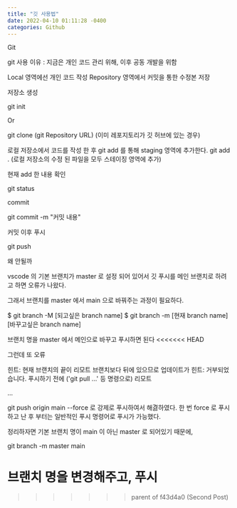 ```yaml
---
title: "깃 사용법"
date: 2022-04-10 01:11:28 -0400
categories: Github
---
```



Git

git 사용 이유 : 지금은 개인 코드 관리 위해, 이후 공동 개발을 위함

Local 영역에선 개인 코드 작성
Repository 영역에서 커밋을 통한 수정본 저장

저장소 생성 

git init

Or 

git clone (git Repository URL) (이미 레포지토리가 깃 허브에 있는 경우)



로컬 저장소에서 코드를 작성 한 후 git add 를 통해 staging 영역에 추가한다.
git add . 
(로컬 저장소의 수정 된 파일을 모두 스테이징 영역에 추가)

현재 add 한 내용 확인

git status 

commit

git commit -m "커밋 내용"


커밋 이후 푸시

git push

왜 안될까

vscode 의 기본 브랜치가 master 로 설정 되어 있어서 
깃 푸시를 메인 브랜치로 하려고 하면 오류가 나왔다.

그래서 브랜치를 master 에서 main 으로 바꿔주는 과정이 필요하다.

$ git branch -M [되고싶은 branch name]
$ git branch -m [현재 branch name] [바꾸고싶은 branch name]

브랜치 명을 master 에서 메인으로 바꾸고 푸시하면 된다
<<<<<<< HEAD

그런데 또 오류


힌트: 현재 브랜치의 끝이 리모트 브랜치보다 뒤에 있으므로 업데이트가
힌트: 거부되었습니다. 푸시하기 전에 ('git pull ...' 등 명령으로) 리모트

... 

git push origin main --force 로 강제로 푸시하여서 해겷하였다.
한 번 force 로 푸시하고 난 후 부터는 일반적인 푸시 명령어로 푸시가 가능했다.




정리하자면 
기본 브랜치 명이 main 이 아닌 master 로 되어있기 때문에, 

git branch -m master main

브랜치 명을 변경해주고, 푸시
=======
>>>>>>> parent of f43d4a0 (Second Post)
